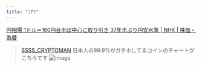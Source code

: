 ```yaml
---
title: "JPY"
---
```


[円相場 1ドル＝160円台半ば中心に取り引き 37年半ぶり円安水準 | NHK | 株価・為替](https://www3.nhk.or.jp/news/html/20240627/k10014493521000.html)

> [SSSS_CRYPTOMAN](https://x.com/SSSS_CRYPTOMAN/status/1806096428210786370) 日本人の99.9%がガチホしてるコインのチャートがこちらです
>  ![image](https://pbs.twimg.com/media/GRCLIVfbQAAnC7R?format=jpg&name=4096x4096#.png)

